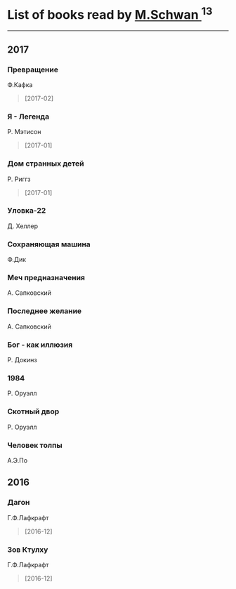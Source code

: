 # List of books read by [M.Schwan ](https://plus.google.com/101892939810731181399)<sup>13</sup>
---

## 2017

### Превращение
Ф.Кафка
> [2017-02] 


### Я - Легенда
Р. Мэтисон
> [2017-01] 


### Дом странных детей
Р. Риггз
> [2017-01] 


### Уловка-22
Д. Хеллер


### Сохраняющая машина
Ф.Дик


### Меч предназначения
А. Сапковский


### Последнее желание
А. Сапковский


### Бог - как иллюзия
Р. Докинз


### 1984
Р. Оруэлл


### Скотный двор
Р. Оруэлл


### Человек толпы
А.Э.По



## 2016

### Дагон
Г.Ф.Лафкрафт
> [2016-12] 


### Зов Ктулху
Г.Ф.Лафкрафт
> [2016-12] 



